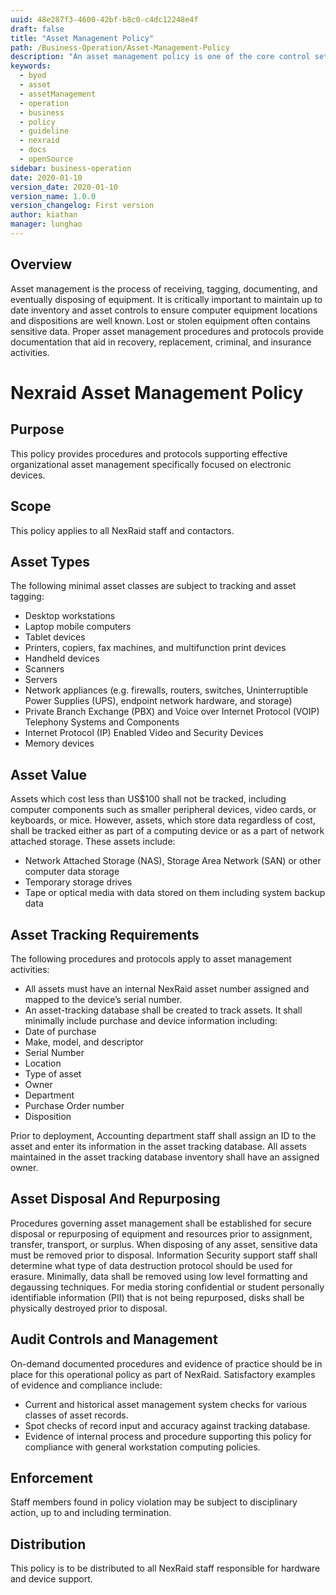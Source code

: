 ```yaml
---
uuid: 48e287f3-4600-42bf-b8c0-c4dc12248e4f
draft: false
title: "Asset Management Policy"
path: /Business-Operation/Asset-Management-Policy
description: "An asset management policy is one of the core control set of ISO 27001:2013 certification and is a cornerstone of a solid and complete asset management strategy."
keywords: 
  - byod
  - asset
  - assetManagement
  - operation
  - business
  - policy
  - guideline
  - nexraid
  - docs
  - openSource
sidebar: business-operation
date: 2020-01-10
version_date: 2020-01-10
version_name: 1.0.0
version_changelog: First version
author: kiathan
manager: lunghao
---
```



## Overview
Asset management is the process of receiving, tagging, documenting, and eventually disposing of equipment. It is critically important to maintain up to date inventory and asset controls to ensure computer equipment locations and dispositions are well known. Lost or stolen equipment often contains sensitive data. Proper asset management procedures and protocols provide documentation that aid in recovery, replacement, criminal, and insurance activities.
# Nexraid Asset Management Policy
## Purpose
This policy provides procedures and protocols supporting effective organizational asset management specifically focused on electronic devices.

## Scope
This policy applies to all NexRaid staff and contactors.

## Asset Types
The following minimal asset classes are subject to tracking and asset tagging:

* Desktop workstations
* Laptop mobile computers
* Tablet devices
* Printers, copiers, fax machines, and multifunction print devices
* Handheld devices
* Scanners
* Servers
* Network appliances (e.g. firewalls, routers, switches, Uninterruptible Power Supplies (UPS), endpoint network hardware, and storage)
* Private Branch Exchange (PBX) and Voice over Internet Protocol (VOIP) Telephony Systems and Components
* Internet Protocol (IP) Enabled Video and Security Devices
* Memory devices


## Asset Value
Assets which cost less than US$100 shall not be tracked, including computer components such as smaller peripheral devices, video cards, or keyboards, or mice. However, assets, which store data regardless of cost, shall be tracked either as part of a computing device or as a part of network attached storage. These assets include:

* Network Attached Storage (NAS), Storage Area Network (SAN) or other computer data storage
* Temporary storage drives
* Tape or optical media with data stored on them including system backup data


## Asset Tracking Requirements

The following procedures and protocols apply to asset management activities:

* All assets must have an internal NexRaid asset number assigned and mapped to the device’s serial number.
* An asset-tracking database shall be created to track assets. It shall minimally include purchase and device information including:
* Date of purchase
* Make, model, and descriptor
* Serial Number
* Location
* Type of asset
* Owner
* Department
* Purchase Order number
* Disposition

Prior to deployment, Accounting department staff shall assign an ID to the asset and enter its information in the asset tracking database. All assets maintained in the asset tracking database inventory shall have an assigned owner.


## Asset Disposal And Repurposing
Procedures governing asset management shall be established for secure disposal or repurposing of equipment and resources prior to assignment, transfer, transport, or surplus. When disposing of any asset, sensitive data must be removed prior to disposal. Information Security support staff shall determine what type of data destruction protocol should be used for erasure. Minimally, data shall be removed using low level formatting and degaussing techniques. For media storing confidential or student personally identifiable information (PII) that is not being repurposed, disks shall be physically destroyed prior to disposal.


## Audit Controls and Management
On-demand documented procedures and evidence of practice should be in place for this operational policy as part of NexRaid. Satisfactory examples of evidence and compliance include:
* Current and historical asset management system checks for various classes of asset records.
* Spot checks of record input and accuracy against tracking database.
* Evidence of internal process and procedure supporting this policy for compliance with general workstation computing policies.


## Enforcement
Staff members found in policy violation may be subject to disciplinary action, up to and including termination.

## Distribution
This policy is to be distributed to all NexRaid staff responsible for hardware and device support.
